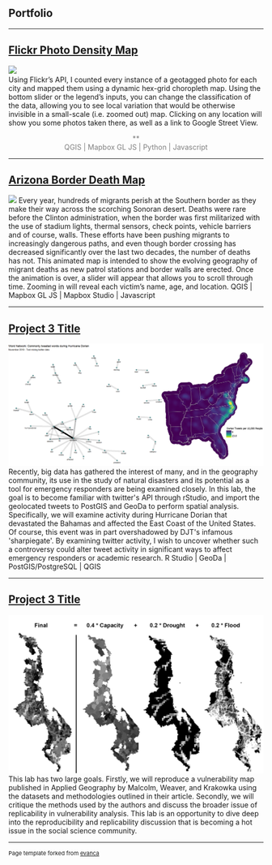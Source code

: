 ## Portfolio

---

## [Flickr Photo Density Map](/Portfolio/Maps/Flickr)
<img src="images/Flickr_Map.png"/> <br>
Using Flickr’s API, I counted every instance of a geotagged photo for each city and mapped them using a dynamic hex-grid choropleth map. Using the bottom slider or the legend’s inputs, you can change the classification of the data, allowing you to see local variation that would be otherwise invisible in a small-scale (i.e. zoomed out) map. Clicking on any location will show you some photos taken there, as well as a link to Google Street View.
<p style="text-align: center; color:grey;">**<br>
QGIS | Mapbox GL JS | Python | Javascript </p>

---

## [Arizona Border Death Map](/Portfolio/Maps/Arizona-Migration)
<img src="images/Arizona_Map.png"/>
      Every year, hundreds of migrants perish at the Southern border as they make their way across the scorching Sonoran desert. Deaths were rare before the Clinton administration, when the border was first militarized with the use of stadium lights, thermal sensors, check points, vehicle barriers and of course, walls. These efforts have been pushing migrants to increasingly dangerous paths, and even though border crossing has decreased significantly over the last two decades, the number of deaths has not.
     This animated map is intended to show the evolving geography of migrant deaths as new patrol stations and border walls are erected. Once the animation is over, a slider will appear that allows you to scroll through time. Zooming in will reveal each victim’s name, age, and location.
QGIS | Mapbox GL JS | Mapbox Studio | Javascript

---

## [Project 3 Title](/Open-Source-GIS/lab9)
<img src="images/Lab9.png"/>
Recently, big data has gathered the interest of many, and in the geography community, its use in the study of natural disasters and its potential as a tool for emergency responders are being examined closely. In this lab, the goal is to become familiar with twitter's API through rStudio, and import the geolocated tweets to PostGIS and GeoDa to perform spatial analysis. Specifically, we will examine activity during Hurricane Dorian that devastated the Bahamas and affected the East Coast of the United States. Of course, this event was in part overshadowed by DJT's infamous 'sharpiegate'. By examining twitter activity, I wish to uncover whether such a controversy could alter tweet activity in significant ways to affect emergency responders or academic research.
R Studio | GeoDa | PostGIS/PostgreSQL | QGIS

---

## [Project 3 Title](/Open-Source-GIS/lab8)
<img src="images/Lab8.png"/>
This lab has two large goals. Firstly, we will reproduce a vulnerability map published in Applied Geography by Malcolm, Weaver, and Krakowka using the datasets and methodologies outlined in their article. Secondly, we will critique the methods used by the authors and discuss the broader issue of replicability in vulnerability analysis. This lab is an opportunity to dive deep into the reproducibility and replicability discussion that is becoming a hot issue in the social science community.


---
<p style="font-size:11px">Page template forked from <a href="https://github.com/evanca/quick-portfolio">evanca</a></p>
<!-- Remove above link if you don't want to attibute -->
